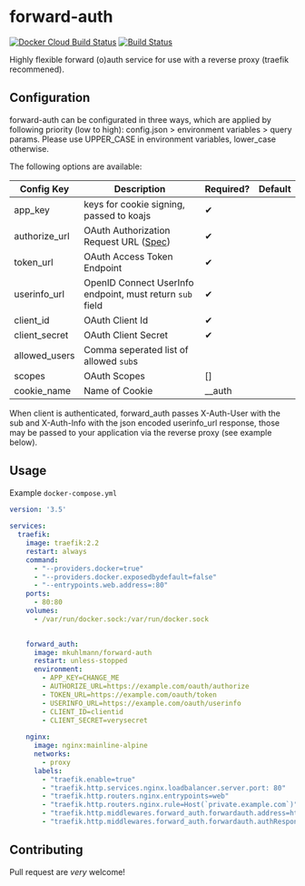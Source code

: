 
# forward-auth
[![Docker Cloud Build Status](https://img.shields.io/docker/cloud/build/mkuhlmann/forward-auth.svg)](https://hub.docker.com/r/mkuhlmann/forward-auth)
[![Build Status](https://travis-ci.org/mkuhlmann/forward-auth.svg?branch=master)](https://travis-ci.org/mkuhlmann/forward-auth)

Highly flexible forward (o)auth service for use with a reverse proxy (traefik recommened).

## Configuration

forward-auth can be configurated in three ways, which are applied by following priority (low to high): config.json > environment variables > query params. Please use UPPER_CASE in environment variables, lower_case otherwise.

The following options are available:

Config Key | Description | Required? | Default
---------- | ----------- | -------   | -------
app_key    | keys for cookie signing, passed to koajs | ✔ |
authorize_url  | OAuth Authorization Request URL ([Spec](https://tools.ietf.org/html/rfc6749#section-4.1.1)) | ✔ |
token_url  | OAuth Access Token Endpoint| ✔ |
userinfo_url   | OpenID Connect UserInfo endpoint, must return `sub` field| ✔ |
client_id | OAuth Client Id| ✔ |
client_secret | OAuth Client Secret| ✔ |
allowed_users | Comma seperated list of allowed `sub`s| | 
scopes | OAuth Scopes | []
cookie_name | Name of Cookie | __auth

When client is authenticated, forward_auth passes X-Auth-User with the sub and X-Auth-Info with the json encoded userinfo_url response, those may be passed to your application via the reverse proxy (see example below).



## Usage

Example `docker-compose.yml`

```yaml
version: '3.5'
  
services:
  traefik:
    image: traefik:2.2
    restart: always
    command:
      - "--providers.docker=true"
      - "--providers.docker.exposedbydefault=false"
      - "--entrypoints.web.address=:80"
    ports:
      - 80:80
    volumes:
      - /var/run/docker.sock:/var/run/docker.sock

      
    forward_auth:
      image: mkuhlmann/forward-auth
      restart: unless-stopped
      environment:
        - APP_KEY=CHANGE_ME
        - AUTHORIZE_URL=https://example.com/oauth/authorize
        - TOKEN_URL=https://example.com/oauth/token
        - USERINFO_URL=https://example.com/oauth/userinfo
        - CLIENT_ID=clientid
        - CLIENT_SECRET=verysecret
    
    nginx:
      image: nginx:mainline-alpine
      networks:
        - proxy
      labels:
        - "traefik.enable=true"
        - "traefik.http.services.nginx.loadbalancer.server.port: 80"
        - "traefik.http.routers.nginx.entrypoints=web"
        - "traefik.http.routers.nginx.rule=Host(`private.example.com`)"
        - "traefik.http.middlewares.forward_auth.forwardauth.address=http://forward_auth:8080/auth?allowed_users=ALLOWED_USER_SUB"
        - "traefik.http.middlewares.forward_auth.forwardauth.authResponseHeaders=X-Auth-User,X-Auth-Info"
```

## Contributing

Pull request are *very* welcome!